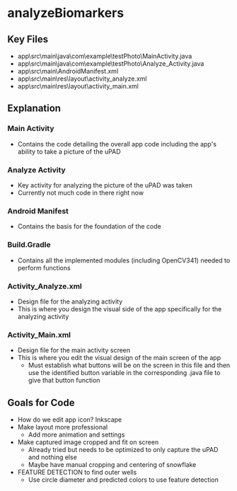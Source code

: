 # analyzeBiomarkers

## Key Files
- app\src\main\java\com\example\testPhoto\MainActivity.java
- app\src\main\java\com\example\testPhoto\Analyze_Activity.java
- app\src\main\AndroidManifest.xml
- app\src\main\res\layout\activity_analyze.xml
- app\src\main\res\layout\activity_main.xml

## Explanation
### Main Activity
- Contains the code detailing the overall app code including the app's ability to take a picture of the uPAD
### Analyze Activity
- Key activity for analyzing the picture of the uPAD was taken
- Currently not much code in there right now
### Android Manifest
- Contains the basis for the foundation of the code
### Build.Gradle
- Contains all the implemented modules (including OpenCV341) needed to perform functions
### Activity_Analyze.xml
- Design file for the analyzing activity
- This is where you design the visual side of the app specifically for the analyzing activity
### Activity_Main.xml
- Design file for the main activity screen
- This is where you edit the visual design of the main screen of the app
  - Must establish what buttons will be on the screen in this file and then use the identified button variable in the corresponding .java file to give that button function

## Goals for Code
- How do we edit app icon? Inkscape
- Make layout more professional
  - Add more animation and settings
- Make captured image cropped and fit on screen
  - Already tried but needs to be optimized to only capture the uPAD and nothing else
  - Maybe have manual cropping and centering of snowflake
- FEATURE DETECTION to find outer wells
  - Use circle diameter and predicted colors to use feature detection
